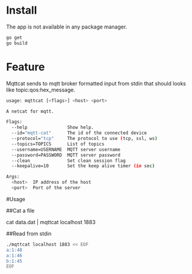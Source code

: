 # Install

The app is not available in any package manager.

~~~bash
go get
go build
~~~

# Feature

Mqttcat sends to mqtt broker formatted input from stdin
that should looks like topic:qos:hex_message.

~~~bash
usage: mqttcat [<flags>] <host> <port>

A netcat for mqtt.

Flags:
  --help               Show help.
  --id="mqtt-cat"      The id of the connected device
  --protocol="tcp"     The protocol to use (tcp, ssl, ws)
  --topics=TOPICS      List of topics
  --username=USERNAME  MQTT server username
  --password=PASSWORD  MQTT server password
  --clean              Set clean session flag
  --keepalive=10       Set the keep alive timer (in sec)

Args:
  <host>  IP address of the host
  <port>  Port of the server

~~~

#Usage

##Cat a file

cat data.dat |  mqttcat localhost 1883

##Read from stdin

~~~bash
./mqttcat localhost 1883 << EOF
a:1:48
a:1:46
b:1:45
EOF
~~~
